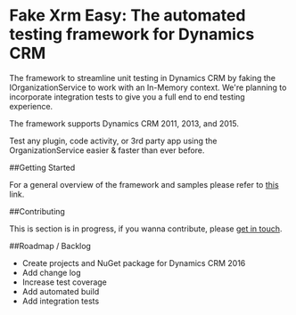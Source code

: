 Fake Xrm Easy: The automated testing framework for Dynamics CRM
===============================================================

The framework to streamline unit testing in Dynamics CRM by faking the IOrganizationService to work with an In-Memory context. We're planning to incorporate integration tests to give you a full end to end testing experience.

The framework supports Dynamics CRM 2011, 2013, and 2015.

Test any plugin, code activity, or 3rd party app using the OrganizationService easier & faster than ever before.

##Getting Started

For a general overview of the framework and samples please refer to [this](http://dynamicsvalue.com/get-started/overview) link.


##Contributing

This is section is in progress, if you wanna contribute, please [get in touch](http://dynamicsvalue.com/contact).

##Roadmap / Backlog

*  Create projects and NuGet package for Dynamics CRM 2016
*  Add change log
*  Increase test coverage
*  Add automated build
*  Add integration tests
  
